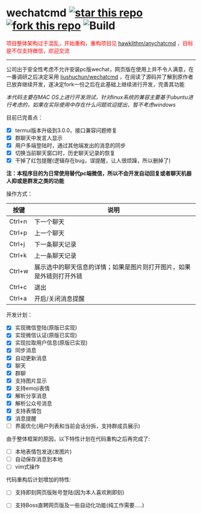 # wechatcmd  [![star this repo](http://github-svg-buttons.herokuapp.com/star.svg?user=hawklithm&repo=wechatcmd&style=flat&background=1081C1)](http://github.com/hawklithm/wechatcmd) [![fork this repo](http://github-svg-buttons.herokuapp.com/fork.svg?user=hawklithm&repo=wechatcmd&style=flat&background=1081C1)](http://github.com/hawklithm/wechatcmd/fork) ![Build](https://camo.githubusercontent.com/46cb8b3469febc6cdb6fbaea2ef1517c396004e7/68747470733a2f2f7472617669732d63692e6f72672f736a77686974776f7274682f676f6c6561726e2e706e673f6272616e63683d6d6173746572)

<span style="color:red;">项目整体架构过于混乱，开始重构，重构项目见 [hawklithm/anychatcmd](https://github.com/hawklithm/anychatcmd) ，目标是不仅支持微信，欢迎交流</span> 


----------------------------------

公司出于安全性考虑不允许安装pc版wechat，网页版在使用上并不令人满意，在一番调研之后决定采用 
[liushuchun/wechatcmd](https://github.com/liushuchun/wechatcmd)
，在阅读了源码并了解到原作者已放弃继续开发，遂决定fork一份之后在此基础上继续进行开发，完善其功能

*本代码主要在MAC OS上进行开发测试，针对linux系统的兼容主要基于ubuntu进行考虑的，如果在实际使用中存在什么问题欢迎提出，暂不考虑windows*

目前已完善点：

- [x] termui版本升级到3.0.0，接口兼容问题修复
- [x] 群聊天中发言人显示
- [x] 用户多端登陆时，通过其他端发出的消息的同步
- [x] 切换当前聊天窗口时，历史聊天记录的恢复
- [x] 干掉了红包提醒(逻辑存在bug，误提醒，让人很烦躁，所以删掉了)

**注：本程序目的为日常使用替代pc端微信，所以不会开发自动回复或者聊天机器人抑或是群发之类的功能**


操作方式：

| 按键 | 说明 |
| --- | --- |
| Ctrl+n | 下一个聊天 |
| Ctrl+p | 上一个聊天 |
| Ctrl+j | 下一条聊天记录 |
| Ctrl+k | 上一条聊天记录 |
| Ctrl+w | 展示选中的聊天信息的详情；如果是图片则打开图片，如果是外链则打开外链 |
| Ctrl+c | 退出 |
| Ctrl+a | 开启/关闭消息提醒 |

开发计划：

- [x] 实现微信登陆(原版已实现)
- [x] 实现微信认证(原版已实现)
- [x] 实现拉取用户信息(原版已实现)
- [x] 同步消息
- [x] 自动更新消息
- [x] 聊天
- [x] 群聊
- [x] 支持图片显示
- [x] 支持emoji表情
- [x] 解析分享消息
- [x] 解析公众号消息
- [x] 支持表情包
- [x] 消息提醒
- [ ] 界面优化(用户列表和当前会话分拆，支持群成员展示)

由于整体框架的原因，以下特性计划在代码重构之后再完成了:

- [ ] 本地表情包发送(发图片)
- [ ] 自动保存消息到本地
- [ ] vim式操作

代码重构后计划增加的特性:

- [ ] 支持即刻网页版账号登陆(因为本人喜欢刷即刻)
- [ ] 支持Boss直聘网页版及一些自动化功能(纯工作需要.....)

